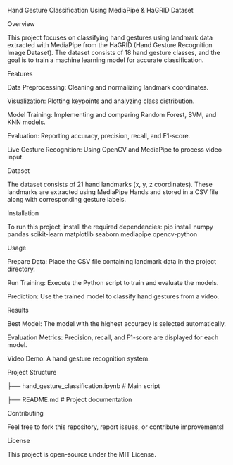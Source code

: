 Hand Gesture Classification Using MediaPipe & HaGRID Dataset

Overview

This project focuses on classifying hand gestures using landmark data extracted with MediaPipe from the HaGRID (Hand Gesture Recognition Image Dataset). The dataset consists of 18 hand gesture classes, and the goal is to train a machine learning model for accurate classification.

Features

Data Preprocessing: Cleaning and normalizing landmark coordinates.

Visualization: Plotting keypoints and analyzing class distribution.

Model Training: Implementing and comparing Random Forest, SVM, and KNN models.

Evaluation: Reporting accuracy, precision, recall, and F1-score.

Live Gesture Recognition: Using OpenCV and MediaPipe to process video input.

Dataset

The dataset consists of 21 hand landmarks (x, y, z coordinates). These landmarks are extracted using MediaPipe Hands and stored in a CSV file along with corresponding gesture labels.

Installation

To run this project, install the required dependencies:
pip install numpy pandas scikit-learn matplotlib seaborn mediapipe opencv-python

Usage

Prepare Data: Place the CSV file containing landmark data in the project directory.

Run Training: Execute the Python script to train and evaluate the models.

Prediction: Use the trained model to classify hand gestures from a video.

Results

Best Model: The model with the highest accuracy is selected automatically.

Evaluation Metrics: Precision, recall, and F1-score are displayed for each model.

Video Demo: A hand gesture recognition system.

Project Structure

├── hand_gesture_classification.ipynb  # Main script

├── README.md  # Project documentation

Contributing

Feel free to fork this repository, report issues, or contribute improvements!

License

This project is open-source under the MIT License.

 
